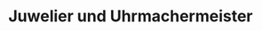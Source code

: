 ---
title: "Juwelier und Uhrmachermeister"
url: /berlin/juwelier-und-uhrmachermeister/
shop: Uhren
---